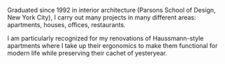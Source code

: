 Graduated since 1992 in interior architecture (Parsons School of Design, New York City), I carry out many projects in many different areas: apartments, houses, offices, restaurants.

I am particularly recognized for my renovations of Haussmann-style apartments where I take up their ergonomics to make them functional for modern life while preserving their cachet of yesteryear.